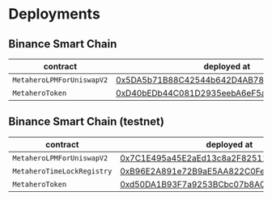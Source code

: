 # Deployments

## Binance Smart Chain

| contract | deployed at | transaction hash |  
| --- | --- | --- |
| `MetaheroLPMForUniswapV2` | [0x5DA5b71B88C42544b642D4AB781B30831EDAC341](https://bscscan.com/address/0x5DA5b71B88C42544b642D4AB781B30831EDAC341) | [0x45a28707a1db1b88428501892eab88ef0fc1c5a88676ee928eadfbd5b4ca0f7a](https://bscscan.com/tx/0x45a28707a1db1b88428501892eab88ef0fc1c5a88676ee928eadfbd5b4ca0f7a) |
| `MetaheroToken` | [0xD40bEDb44C081D2935eebA6eF5a3c8A31A1bBE13](https://bscscan.com/address/0xD40bEDb44C081D2935eebA6eF5a3c8A31A1bBE13) | [0x46c3df970cbbac7b7bc03063799b6cfff6e559ea4644916689cf69c03114c02f](https://bscscan.com/tx/0x46c3df970cbbac7b7bc03063799b6cfff6e559ea4644916689cf69c03114c02f) |

## Binance Smart Chain (testnet)

| contract | deployed at | transaction hash |  
| --- | --- | --- |
| `MetaheroLPMForUniswapV2` | [0x7C1E495a45E2aEd13c8a2F8251124A30b13F20Cc](https://testnet.bscscan.com/address/0x7C1E495a45E2aEd13c8a2F8251124A30b13F20Cc) | [0x318c141dc1f47489c4e5ded1b14b4b156ba8b90ceedf0de85e9bfd464ee9d04c](https://testnet.bscscan.com/tx/0x318c141dc1f47489c4e5ded1b14b4b156ba8b90ceedf0de85e9bfd464ee9d04c) |
| `MetaheroTimeLockRegistry` | [0xB96E2A891e72B9aE5AA822C0Fe3Bd7F5E373eE0a](https://testnet.bscscan.com/address/0xB96E2A891e72B9aE5AA822C0Fe3Bd7F5E373eE0a) | [0x3db0995dd6565ec17b83e98f516fa7be7c06844a5f9d6541f20fa0dcb39ff0ac](https://testnet.bscscan.com/tx/0x3db0995dd6565ec17b83e98f516fa7be7c06844a5f9d6541f20fa0dcb39ff0ac) |
| `MetaheroToken` | [0xd50DA1B93F7a9253BCbc07b8A05D94B522567BF7](https://testnet.bscscan.com/address/0xd50DA1B93F7a9253BCbc07b8A05D94B522567BF7) | [0x91a060ab8a3062fa825a8f1ba492d741bceea2e4edb8fea40a40e63bbfd1389e](https://testnet.bscscan.com/tx/0x91a060ab8a3062fa825a8f1ba492d741bceea2e4edb8fea40a40e63bbfd1389e) |

